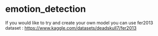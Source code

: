 # emotion_detection
If you would like to try and create your own model you can use fer2013 dataset : https://www.kaggle.com/datasets/deadskull7/fer2013
